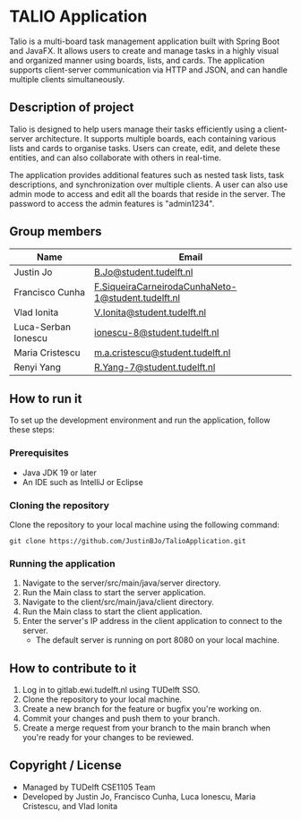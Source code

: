 # TALIO Application

Talio is a multi-board task management application built with Spring Boot and JavaFX.
It allows users to create and manage tasks in a highly visual and organized manner using boards, lists, and cards.
The application supports client-server communication via HTTP and JSON, and can handle multiple clients simultaneously.

## Description of project

Talio is designed to help users manage their tasks efficiently using a client-server architecture.
It supports multiple boards, each containing various lists and cards to organise tasks.
Users can create, edit, and delete these entities, and can also collaborate with others in real-time.

The application provides additional features such as nested task lists, task descriptions, and synchronization over multiple clients.
A user can also use admin mode to access and edit all the boards that reside in the server.
The password to access the admin features is "admin1234".


## Group members

| Name        | Email                       |
|-------------|-----------------------------|
| Justin Jo | B.Jo@student.tudelft.nl       |
| Francisco Cunha | F.SiqueiraCarneirodaCunhaNeto-1@student.tudelft.nl |
| Vlad Ionita | V.Ionita@student.tudelft.nl |
| Luca-Serban Ionescu | ionescu-8@student.tudelft.nl |
| Maria Cristescu | m.a.cristescu@student.tudelft.nl |
| Renyi Yang      | R.Yang-7@student.tudelft.nl                        | 


## How to run it
To set up the development environment and run the application, follow these steps:

### Prerequisites
- Java JDK 19 or later
- An IDE such as IntelliJ or Eclipse

### Cloning the repository
Clone the repository to your local machine using the following command:
```
git clone https://github.com/JustinBJo/TalioApplication.git
```

### Running the application
1. Navigate to the server/src/main/java/server directory.
2. Run the Main class to start the server application.
3. Navigate to the client/src/main/java/client directory.
4. Run the Main class to start the client application.
5. Enter the server's IP address in the client application to connect to the server.
   - The default server is running on port 8080 on your local machine.


## How to contribute to it
1. Log in to gitlab.ewi.tudelft.nl using TUDelft SSO.
2. Clone the repository to your local machine.
3. Create a new branch for the feature or bugfix you're working on.
4. Commit your changes and push them to your branch.
5. Create a merge request from your branch to the main branch when you're ready for your changes to be reviewed.


## Copyright / License
- Managed by TUDelft CSE1105 Team
- Developed by Justin Jo, Francisco Cunha, Luca Ionescu, Maria Cristescu, and Vlad Ionita

